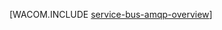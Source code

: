 <properties linkid="develop-java-how-to-guides-service-bus-amqp-overview" urlDisplayName="Service Bus AMQP Overview" pageTitle="Service Bus AMQP overview (Java) - Windows Azure " metaKeywords="" description="Learn about using the Advanced Message Queuing Protocol (AMQP) 1.0 in Windows Azure." metaCanonical="http://www.windowsazure.com/en-us/develop/net/how-to-guides/service-bus-amqp-overview/" services="service-bus" documentationCenter="Java" title="" authors="" solutions="" manager="" editor="" />




[WACOM.INCLUDE [service-bus-amqp-overview](../includes/service-bus-amqp-overview.md)]
